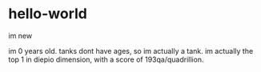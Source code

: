 # hello-world
im new

im 0 years old. tanks dont have ages, so im actually a tank. im actually the top 1 in diepio dimension, with a score of 193qa/quadrillion.
